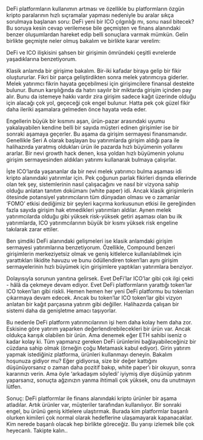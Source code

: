 DeFi platformların kullanımın artması ve özellikle bu platformların özgün kripto paralarının hızlı sıçramalar yapması nedeniyle bu aralar sıkça sorulmaya başlanan soru: DeFi yeni bir ICO çılgınlığı mı, sonu nasıl bitecek?
Bu soruya kesin cevap verilemese bile geçmişten ve finans alanındaki benzer oluşumlardan hareket edip belli sonuçlara varmak mümkün. Gelin birlikte geçmişte neler olmuş bakalım ve birlikte karar verelim: 

DeFi ve ICO ilişkisini şahsen bir girişimin ömründeki çeşitli evrelerde yaşadıklarına benzetiyorum. 

Klasik anlamda bir girişime bakalım. Bir-iki kafadar biraya gelip bir fikir oluştururlar. Fikri bir parça geliştirdikten sonra melek yatırımcıya giderler. Melek yatırımcı fikrin hayata geçebilmesi için girişimcilere finansal destekte bulunur. Bunun karşılığında da hatırı sayılır bir miktarda girişim içinden pay alır. Bunu da istemeye hakkı vardır zira girişim sadece kağıt üzerinde olduğu için alacağı çok yol, geçeceği çok engel bulunur. Hatta pek çok güzel fikir daha ileriki aşamalara gelmeden önce hayata veda eder. 

Engellerin büyük bir kısmını aşan, ürün-pazar arasındaki uyumu yakalayabilen kendine belli bir sayıda müşteri edinen girişimler ise bir sonraki aşamaya geçerler. Bu aşama da  girişim sermayesi finansmanıdır. Genellikle Seri A olarak başlayan bu yatırımlarda girişim aldığı para ile halihazırda yaratmış oldukları ürün ile pazarda hızlı büyümenin yollarını ararlar. Bir nevi growth hack denen, kısa yoldan hızlı büyümenin yolunu girişim sermayesinden aldıkları yatırımı kullanarak bulmaya çalışırlar. 

İşte ICO’larda yaşananlar da bir nevi melek yatırımcı bulma aşaması idi kripto alanındaki yatırımlar için. Pek çoğunun parlak fikirleri dışında ellerinde olan tek şey, sistemlerinin nasıl çalışacağını ve nasıl bir vizyona sahip olduğu anlatan tanıtım dokümanı (white paper) idi. Ancak klasik girişimlerin ötesinde potansiyel yatırımcıların tüm dünyadan olması ve o zamanlar ‘FOMO’ etkisi dediğimiz bir şeyleri kaçırma korkusunun etkisi ile gereğinden fazla sayıda girişim hak etmedikleri yatırımları aldılar. Aynen melek yatırımcılarda olduğu gibi yüksek risk-yüksek getiri aşaması olan bu ilk yatırımlarda, ICO yatırımcılarının büyük bir kısmı yüksek risk engeline takılarak zarar ettiler. 

Ben şimdiki DeFi alanındaki gelişmeleri ise klasik anlamdaki girişim sermayesi yatırımlarına benzetiyorum. Özellikle, Compound benzeri girişimlerin merkeziyetsiz olmak ve geniş kitlelerce kullanılabilmek için yarattıkları likidite havuzu ve bunu ödüllendiren token’ları aynı girişim sermayelerinin hızlı büyümek için girişimlere yaptıkları yatırımlara benziyor. 
 
Dolayısıyla sorunun yanıtına gelirsek. Evet DeFi’lar ICO’lar gibi çok ilgi çekti - hâlâ da çekmeye devam ediyor. Evet DeFi platformların yarattığı token’lar ICO token’ları gibi riskli. Hemen hemen her yeni DeFi platformu bu tokenları çıkarmaya devam edecek. Ancak bu token’lar ICO token’lar gibi vizyon anlatan bir kağıt parçasına yatırım gibi değiller. Halihazırda çalışan bir sistemi daha da genişletme amacı taşıyorlar. 

Bu nedenle DeFi platform yatırımcılarının işi hem daha kolay hem daha zor. Eskisine göre yatırım yaparken değerlendirebilecekleri bir ürün var. Ancak oldukça karışık olabilen bir ürün. Ama denemek eğer ETH sahibi iseniz o kadar kolay ki. Tüm yapmanız gereken DeFi ürünlerini bağlayabileceğiniz bir cüzdana sahip olmak (örneğin çoğu Metamask kabul ediyor). Girin yatırım yapmak istediğiniz platforma, ürünleri kullanmayı deneyin. Bakalım hoşunuza gidiyor mu? Eğer gidiyorsa, size bir değer kattığını düşünüyorsanız o zaman daha pozitif bakıp, white paper’ı bir okuyun, sonra kararınızı verin. Ama öyle ‘arkadaşım söyledi’ iyiymiş diye düşünüp yatırım yaparsanız, sonuçta ağzınızın yanma ihtimali çok yüksek, onu da unutmayın lütfen. 

Sonuç: 
DeFi platformlar ile finans alanındaki kripto ürünler bir aşama atladılar. Artık ürünler var, müşteriler tarafından kullanılıyor. Bir sonraki engel, bu ürünü geniş kitlelere ulaştırmak. Burada kim platformlar başarılı olurken kimileri çok normal olarak hedeflerine ulaşamayarak kapanacaklar. Kim nerede başarılı olacak hep birlikte göreceğiz. Bu yarışı izlemek bile çok heyecanlı. Takipte kalın.. 
